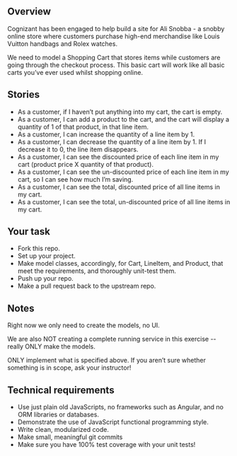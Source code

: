 ## Overview

Cognizant has been engaged to help build a site for Ali Snobba - a snobby online store where customers purchase high-end merchandise like Louis Vuitton handbags and Rolex watches.

We need to model a Shopping Cart that stores items while customers are going through the checkout process.  This basic cart will work like all basic carts you’ve ever used whilst shopping online.

## Stories

* As a customer, if I haven’t put anything into my cart, the cart is empty. 
* As a customer, I can add a product to the cart, and the cart will display a quantity of 1 of that product, in that line item.
* As a customer, I can increase the quantity of a line item by 1.
* As a customer, I can decrease the quantity of a line item by 1. If I decrease it to 0, the line item disappears.
* As a customer, I can see the discounted price of each line item in my cart (product price X quantity of that product).
* As a customer, I can see the un-discounted price of each line item in my cart, so I can see how much I’m saving.
* As a customer, I can see the total, discounted price of all line items in my cart.
* As a customer, I can see the total, un-discounted price of all line items in my cart.

## Your task

* Fork this repo.
* Set up your project.
* Make model classes, accordingly, for Cart, LineItem, and Product, that meet the requirements, and thoroughly unit-test them.
* Push up your repo.
* Make a pull request back to the upstream repo.

## Notes

Right now we only need to create the models, no UI. 

We are also NOT creating a complete running service in this exercise -- really ONLY make the models.

ONLY implement what is specified above. If you aren’t sure whether something is in scope, ask your instructor!

## Technical requirements

* Use just plain old JavaScripts, no frameworks such as Angular, and no ORM libraries or databases.
* Demonstrate the use of JavaScript functional programming style.
* Write clean, modularized code.
* Make small, meaningful git commits 
* Make sure you have 100% test coverage with your unit tests!
